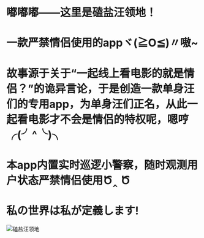 # 嘟嘟嘟——这里是磕盐汪领地！
# 一款严禁情侣使用的appヾ(≧O≦)〃嗷~
# 故事源于关于“一起线上看电影的就是情侣？”的诡异言论，于是创造一款单身汪们的专用app，为单身汪们正名，从此一起看电影才不会是情侣的特权呢，嗯哼╭(╯^╰)╮
# 本app内置实时巡逻小警察，随时观测用户状态严禁情侣使用Ծ‸ Ծ
# 私の世界は私が定義します!

![磕盐汪领地](https://img-blog.csdnimg.cn/20210313145323149.png?x-oss-process=image/watermark,type_ZmFuZ3poZW5naGVpdGk,shadow_10,text_aHR0cHM6Ly9ibG9nLmNzZG4ubmV0L3FxXzMzNTQ4NzQ3,size_16,color_FFFFFF,t_70)
